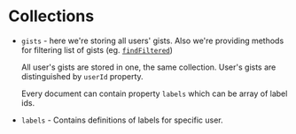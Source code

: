 # Collections

*   `gists` - here we're storing all users' gists. Also we're providing methods for filtering list of gists (eg. [`findFiltered`](https://github.com/croogie/gist-lab/blob/develop/lib/collections/gists.js#L4))
    
    All user's gists are stored in one, the same collection. User's gists are distinguished by `userId` property.
    
    Every document can contain property `labels` which can be array of label ids.
    
*   `labels` - Contains definitions of labels for specific user. 
